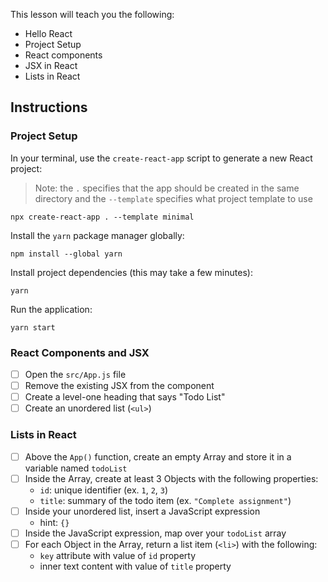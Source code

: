 This lesson will teach you the following:

- Hello React
- Project Setup
- React components
- JSX in React
- Lists in React

## Instructions

### Project Setup

In your terminal, use the `create-react-app` script to generate a new React project:

> Note: the `.` specifies that the app should be created in the same directory and the `--template` specifies what project template to use

    npx create-react-app . --template minimal

Install the `yarn` package manager globally:

    npm install --global yarn

Install project dependencies (this may take a few minutes):

    yarn

Run the application:

    yarn start

### React Components and JSX

- [ ] Open the `src/App.js` file
- [ ] Remove the existing JSX from the component
- [ ] Create a level-one heading that says "Todo List"
- [ ] Create an unordered list (`<ul>`)

### Lists in React

- [ ] Above the `App()` function, create an empty Array and store it in a variable named `todoList`
- [ ] Inside the Array, create at least 3 Objects with the following properties:
    - `id`: unique identifier (ex. `1`, `2`, `3`)
    - `title`: summary of the todo item (ex. `"Complete assignment"`)
- [ ] Inside your unordered list, insert a JavaScript expression
    - hint: `{}`
- [ ] Inside the JavaScript expression, map over your `todoList` array
- [ ] For each Object in the Array, return a list item (`<li>`) with the following:
    - `key` attribute with value of `id` property
    - inner text content with value of `title` property